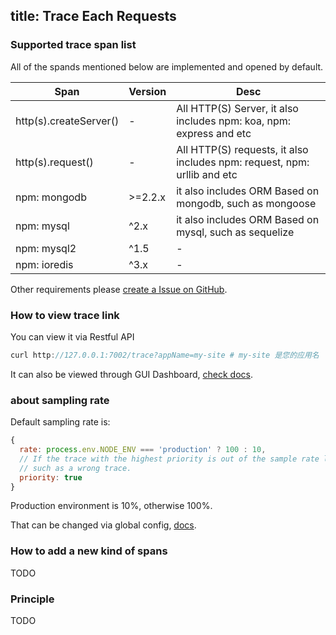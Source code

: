 title: Trace Each Requests
---

### Supported trace span list

All of the spands mentioned below are implemented and opened by default.


|     Span      | Version | Desc |
|--------------|----------|-----|
| http(s).createServer() | - | All HTTP(S) Server, it also includes npm: koa, npm: express and etc |
| http(s).request() | - | All HTTP(S) requests, it also includes npm: request, npm: urllib and etc |
| npm: mongodb | >=2.2.x | it also includes ORM Based on mongodb, such as mongoose |
| npm: mysql | ^2.x | it also includes ORM Based on mysql, such as sequelize |
| npm: mysql2 | ^1.5 | - |
| npm: ioredis | ^3.x | - |

Other requirements please [create a Issue on GitHub](https://github.com/midwayjs/pandora/issues). 

### How to view trace link 

You can view it via Restful API

```javascript
curl http://127.0.0.1:7002/trace?appName=my-site # my-site 是您的应用名
```

It can also be viewed through GUI Dashboard, [check docs](../other/dashboard.html).



### about sampling rate

Default sampling rate is:

```javascript
{
  rate: process.env.NODE_ENV === 'production' ? 100 : 10,
  // If the trace with the highest priority is out of the sample rate limit,
  // such as a wrong trace.
  priority: true 
}
```

Production environment is 10%, otherwise 100%.

That can be changed via global config, [docs](../base/global_config.html).


### How to add a new kind of spans

TODO

### Principle

TODO

